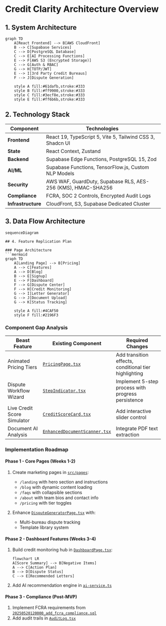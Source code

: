 # Credit Clarity Architecture Overview

## 1. System Architecture

```mermaid
graph TD
    A[React Frontend] --> B[AWS CloudFront]
    B --> C[Supabase Services]
    C --> D[PostgreSQL Database]
    C --> E[AI Processing Functions]
    E --> F[AWS S3 (Encrypted Storage)]
    C --> G[Auth & RBAC]
    G --> H[TOTP/JWT]
    E --> I[3rd Party Credit Bureaus]
    F --> J[Dispute Generation]
    
    style A fill:#61dafb,stroke:#333
    style B fill:#ff9900,stroke:#333
    style C fill:#3ecf8e,stroke:#333
    style E fill:#ff6b6b,stroke:#333
```

## 2. Technology Stack

| Component        | Technologies                                                                     |
|------------------|---------------------------------------------------------------------------------|
| **Frontend**     | React 19, TypeScript 5, Vite 5, Tailwind CSS 3, Shadcn UI                       |
| **State**        | React Context, Zustand                                                          |
| **Backend**      | Supabase Edge Functions, PostgreSQL 15, Zod                                        |
| **AI/ML**        | Supabase Functions, TensorFlow.js, Custom NLP Models                            |
| **Security**     | AWS WAF, GuardDuty, Supabase RLS, AES-256 (KMS), HMAC-SHA256                    |
| **Compliance**   | FCRA, SOC 2 Controls, Encrypted Audit Logs                                      |
| **Infrastructure**| CloudFront, S3, Supabase Dedicated Cluster                                     |

## 3. Data Flow Architecture

```mermaid
sequenceDiagram

## 4. Feature Replication Plan

### Page Architecture
```mermaid
graph TD
    A[Landing Page] --> B[Pricing]
    A --> C[Features]
    A --> D[Blog]
    B --> E[Signup]
    E --> F[Dashboard]
    F --> G[Dispute Center]
    F --> H[Credit Monitoring]
    G --> I[Letter Generator]
    G --> J[Document Upload]
    G --> K[Status Tracking]
    
    style A fill:#4CAF50
    style F fill:#2196F3
```

### Component Gap Analysis

Beast Feature               | Existing Component               | Required Changes |
|-----------------------------|-----------------------------------|------------------|
Animated Pricing Tiers      | [`PricingPage.tsx`](src/pages/PricingPage.tsx:1) | Add transition effects, conditional tier highlighting |
Dispute Workflow Wizard      | [`StepIndicator.tsx`](src/components/disputes/StepIndicator.tsx:1) | Implement 5-step process with progress persistence |
Live Credit Score Simulator  | [`CreditScoreCard.tsx`](src/components/dashboard/CreditScoreCard.tsx:1) | Add interactive slider control |
Document AI Analysis         | [`EnhancedDocumentScanner.tsx`](src/components/document/EnhancedDocumentScanner.tsx:1) | Integrate PDF text extraction |

### Implementation Roadmap

#### Phase 1 - Core Pages (Weeks 1-2)
1. Create marketing pages in [`src/pages`](src/pages/):
   - `/landing` with hero section and instructions
   - `/blog` with dynamic content loading
   - `/faqs` with collapsible sections
   - `/about` with team bios and contact info
   - `/pricing` with tier toggles

2. Enhance [`DisputeGeneratorPage.tsx`](src/pages/DisputeGeneratorPage.tsx:1) with:
   - Multi-bureau dispute tracking
   - Template library system

#### Phase 2 - Dashboard Features (Weeks 3-4)
1. Build credit monitoring hub in [`DashboardPage.tsx`](src/pages/DashboardPage.tsx:1):
   ```mermaid
   flowchart LR
   A[Score Summary] --> B[Negative Items]
   A --> C[Action Plan]
   B --> D[Dispute Status]
   C --> E[Recommended Letters]
   ```

2. Add AI recommendation engine in [`ai-service.ts`](src/utils/ai-service.ts:1)

#### Phase 3 - Compliance (Post-MVP)
1. Implement FCRA requirements from [`20250520120000_add_fcra_compliance.sql`](supabase/migrations/20250520120000_add_fcra_compliance.sql:1)
2. Add audit trails in [`AuditLog.tsx`](src/components/admin/AuditLog.tsx:1)
